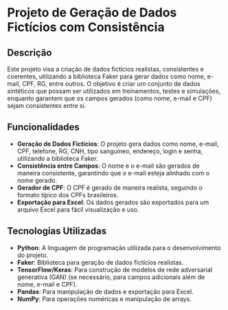 # Projeto de Geração de Dados Fictícios com Consistência

## Descrição

Este projeto visa a criação de dados fictícios realistas, consistentes e coerentes, utilizando a biblioteca Faker para gerar dados como nome, e-mail, CPF, RG, entre outros. O objetivo é criar um conjunto de dados sintéticos que possam ser utilizados em treinamentos, testes e simulações, enquanto garantem que os campos gerados (como nome, e-mail e CPF) sejam consistentes entre si.

## Funcionalidades

- **Geração de Dados Fictícios**: O projeto gera dados como nome, e-mail, CPF, telefone, RG, CNH, tipo sanguíneo, endereço, login e senha, utilizando a biblioteca Faker.
- **Consistência entre Campos**: O nome e o e-mail são gerados de maneira consistente, garantindo que o e-mail esteja alinhado com o nome gerado.
- **Gerador de CPF**: O CPF é gerado de maneira realista, seguindo o formato típico dos CPFs brasileiros.
- **Exportação para Excel**: Os dados gerados são exportados para um arquivo Excel para fácil visualização e uso.

## Tecnologias Utilizadas

- **Python**: A linguagem de programação utilizada para o desenvolvimento do projeto.
- **Faker**: Biblioteca para geração de dados fictícios realistas.
- **TensorFlow/Keras**: Para construção de modelos de rede adversarial generativa (GAN) (se necessário, para campos adicionais além de nome, e-mail e CPF).
- **Pandas**: Para manipulação de dados e exportação para Excel.
- **NumPy**: Para operações numéricas e manipulação de arrays.

